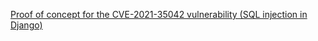 [Proof of concept for the CVE-2021-35042 vulnerability (SQL injection in Django)](hackme-CVE-2021-35042)
